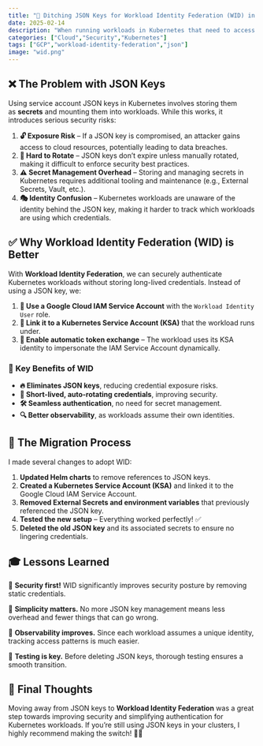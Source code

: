 ```yaml
---
title: "🔐 Ditching JSON Keys for Workload Identity Federation (WID) in Kubernetes"
date: 2025-02-14
description: "When running workloads in Kubernetes that need to access Google Cloud resources, a common approach has been to use a service account JSON key stored in a secret. However, this method has security vulnerabilities. Recently, I transitioned to using **Workload Identity Federation (WID)**, which eliminates the need for JSON keys while ensuring secure access.Here’s why WID is a game-changer and what I learned during this migration. 🚀"
categories: ["Cloud","Security","Kubernetes"]
tags: ["GCP","workload-identity-federation","json"]
image: "wid.png"
---
```


## ❌ The Problem with JSON Keys

Using service account JSON keys in Kubernetes involves storing them as **secrets** and mounting them into workloads. While this works, it introduces serious security risks:

1. **🔓 Exposure Risk** – If a JSON key is compromised, an attacker gains access to cloud resources, potentially leading to data breaches.
2. **🚫 Hard to Rotate** – JSON keys don’t expire unless manually rotated, making it difficult to enforce security best practices.
3. **⚠️ Secret Management Overhead** – Storing and managing secrets in Kubernetes requires additional tooling and maintenance (e.g., External Secrets, Vault, etc.).
4. **🎭 Identity Confusion** – Kubernetes workloads are unaware of the identity behind the JSON key, making it harder to track which workloads are using which credentials.

## ✅ Why Workload Identity Federation (WID) is Better

With **Workload Identity Federation**, we can securely authenticate Kubernetes workloads without storing long-lived credentials. Instead of using a JSON key, we:

1. **👤 Use a Google Cloud IAM Service Account** with the `Workload Identity User` role.
2. **🤖 Link it to a Kubernetes Service Account (KSA)** that the workload runs under.
3. **🔄 Enable automatic token exchange** – The workload uses its KSA identity to impersonate the IAM Service Account dynamically.

### 🎯 Key Benefits of WID

- **🔥 Eliminates JSON keys**, reducing credential exposure risks.
- **🔑 Short-lived, auto-rotating credentials**, improving security.
- **🛠️ Seamless authentication**, no need for secret management.
- **🔍 Better observability**, as workloads assume their own identities.

## 📌 The Migration Process

I made several changes to adopt WID:

1. **Updated Helm charts** to remove references to JSON keys.
2. **Created a Kubernetes Service Account (KSA)** and linked it to the Google Cloud IAM Service Account.
3. **Removed External Secrets and environment variables** that previously referenced the JSON key.
4. **Tested the new setup** – Everything worked perfectly! ✅
5. **Deleted the old JSON key** and its associated secrets to ensure no lingering credentials.

## 🎓 Lessons Learned

🔹 **Security first!** WID significantly improves security posture by removing static credentials.

🔹 **Simplicity matters.** No more JSON key management means less overhead and fewer things that can go wrong.

🔹 **Observability improves.** Since each workload assumes a unique identity, tracking access patterns is much easier.

🔹 **Testing is key.** Before deleting JSON keys, thorough testing ensures a smooth transition.

## 🚀 Final Thoughts

Moving away from JSON keys to **Workload Identity Federation** was a great step towards improving security and simplifying authentication for Kubernetes workloads. If you’re still using JSON keys in your clusters, I highly recommend making the switch! 🔄🔐
